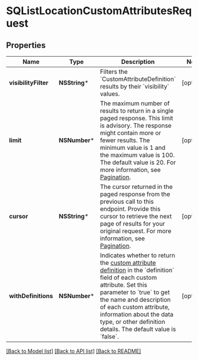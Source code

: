 # SQListLocationCustomAttributesRequest

## Properties
Name | Type | Description | Notes
------------ | ------------- | ------------- | -------------
**visibilityFilter** | **NSString*** | Filters the &#x60;CustomAttributeDefinition&#x60; results by their &#x60;visibility&#x60; values. | [optional] 
**limit** | **NSNumber*** | The maximum number of results to return in a single paged response. This limit is advisory. The response might contain more or fewer results. The minimum value is 1 and the maximum value is 100. The default value is 20. For more information, see [Pagination](https://developer.squareup.com/docs/build-basics/common-api-patterns/pagination). | [optional] 
**cursor** | **NSString*** | The cursor returned in the paged response from the previous call to this endpoint. Provide this cursor to retrieve the next page of results for your original request. For more information, see [Pagination](https://developer.squareup.com/docs/build-basics/common-api-patterns/pagination). | [optional] 
**withDefinitions** | **NSNumber*** | Indicates whether to return the [custom attribute definition](https://developer.squareup.com/reference/square_2023-10-18/objects/CustomAttributeDefinition) in the &#x60;definition&#x60; field of each custom attribute. Set this parameter to &#x60;true&#x60; to get the name and description of each custom attribute, information about the data type, or other definition details. The default value is &#x60;false&#x60;. | [optional] 

[[Back to Model list]](../README.md#documentation-for-models) [[Back to API list]](../README.md#documentation-for-api-endpoints) [[Back to README]](../README.md)



